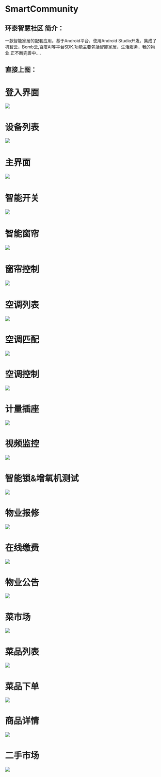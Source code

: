 # SmartCommunity
环泰智慧社区
简介：  
------
一款智能家居的配套应用，基于Android平台，使用Android Studio开发，集成了机智云，Bomb云,百度AI等平台SDK.功能主要包括智能家居，生活服务，我的物业.正不断完善中....



直接上图：
------
登入界面
=====
![](https://github.com/luojie1024/SmartCommunity/blob/master/screenshots/Screenshot_2017-07-11-09-54-22-338_com.way.tabui..png?raw=true) 


设备列表
=====
![](https://github.com/luojie1024/SmartCommunity/blob/master/screenshots/Screenshot_2017-07-11-09-54-28-453_com.way.tabui..png?raw=true)  


主界面
=====
![](https://github.com/luojie1024/SmartCommunity/blob/master/screenshots/Screenshot_2017-07-11-09-45-35-729_com.way.tabui..png?raw=true)  



智能开关
=====
![](https://github.com/luojie1024/SmartCommunity/blob/master/screenshots/Screenshot_2017-07-11-09-48-39-817_com.way.tabui..png?raw=true)  


智能窗帘
=====
![](https://github.com/luojie1024/SmartCommunity/blob/master/screenshots/Screenshot_2017-07-11-09-46-25-046_com.way.tabui..png?raw=true)  



窗帘控制
=====
![](https://github.com/luojie1024/SmartCommunity/blob/master/screenshots/Screenshot_2017-07-11-09-46-34-943_com.way.tabui..png?raw=true)  


空调列表
=====
![](https://github.com/luojie1024/SmartCommunity/blob/master/screenshots/Screenshot_2017-07-11-09-48-48-917_com.way.tabui..png?raw=true) 


空调匹配
=====
![](https://github.com/luojie1024/SmartCommunity/blob/master/screenshots/Screenshot_2017-07-11-09-49-02-978_com.way.tabui..png?raw=true) 


空调控制
=====
![](https://github.com/luojie1024/SmartCommunity/blob/master/screenshots/Screenshot_2017-07-11-09-49-10-157_com.way.tabui..png?raw=true) 


计量插座
=====
![](https://github.com/luojie1024/SmartCommunity/blob/master/screenshots/Screenshot_2017-07-11-09-49-20-880_com.way.tabui..png?raw=true) 


视频监控
=====
![](https://github.com/luojie1024/SmartCommunity/blob/master/screenshots/Screenshot_2017-07-11-09-49-42-520_com.way.tabui..png?raw=true) 


智能锁&增氧机测试
=====
![](https://github.com/luojie1024/SmartCommunity/blob/master/screenshots/Screenshot_2017-07-11-09-51-23-070_com.way.tabui..png?raw=true) 


物业报修
=====
![](https://github.com/luojie1024/SmartCommunity/blob/master/screenshots/Screenshot_2017-07-11-09-52-25-954_com.way.tabui..png?raw=true) 


在线缴费
=====
![](https://github.com/luojie1024/SmartCommunity/blob/master/screenshots/Screenshot_2017-07-11-09-52-41-418_com.way.tabui..png?raw=true) 


物业公告
=====
![](https://github.com/luojie1024/SmartCommunity/blob/master/screenshots/Screenshot_2017-07-11-09-52-53-454_com.way.tabui..png?raw=true) 


菜市场
=====
![](https://github.com/luojie1024/SmartCommunity/blob/master/screenshots/Screenshot_2017-07-11-09-53-19-443_com.way.tabui..png?raw=true)


菜品列表
=====
![](https://github.com/luojie1024/SmartCommunity/blob/master/screenshots/Screenshot_2017-07-11-09-53-24-123_com.way.tabui..png?raw=true)


菜品下单
=====
![](https://github.com/luojie1024/SmartCommunity/blob/master/screenshots/Screenshot_2017-07-11-09-53-34-616_com.way.tabui..png?raw=true)


商品详情
=====
![](https://github.com/luojie1024/SmartCommunity/blob/master/screenshots/Screenshot_2017-07-11-09-53-28-152_com.way.tabui..png?raw=true)



二手市场
=====
![](https://github.com/luojie1024/SmartCommunity/blob/master/screenshots/Screenshot_2017-07-11-09-54-09-406_com.way.tabui..png?raw=true)









